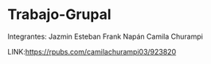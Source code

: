 # Trabajo-Grupal
Integrantes:
Jazmin Esteban
Frank Napán
Camila Churampi

LINK:https://rpubs.com/camilachurampi03/923820
